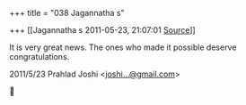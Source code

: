 +++
title = "038 Jagannatha s"

+++
[[Jagannatha s	2011-05-23, 21:07:01 [Source](https://groups.google.com/g/bvparishat/c/xw9RIghQPcU)]]



It is very great news. The ones who made it possible deserve
congratulations.  
  

2011/5/23 Prahlad Joshi \<[joshi...@gmail.com]()\>



